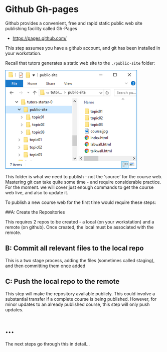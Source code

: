 # Github Gh-pages

Github provides a convenient, free and rapid static public web site publishing facility called Gh-Pages

- <https://pages.github.com/>

This step assumes you have a github account, and git has been installed in your workstation.

Recall that tutors generates a static web site to the `./public-site` folder:

![public-site](img/01.png)

This folder is what we need to publish - not the 'source' for the course web. Mastering git can take quite some time - and require considerable practice. For the moment. we will cover just enough commands to get the course web live, and also to update it. 

To publish a new course web for the first time would require these steps: 

##A: Create the Repositories

This requires 2 repos to be created - a local (on your workstation) and a remote (on github). Once created, the local must be associated with the remote.

## B: Commit all relevant files to the local repo

This is a two stage process, adding the files (sometimes called staging), and then committing them once added

## C: Push the local repo to the remote

This step will make the repository available publicly. This could involve a substantial transfer if a complete course is being published. However, for minor updates to an already published course, this step will only push updates.

# ...

The next steps go through this in detail...